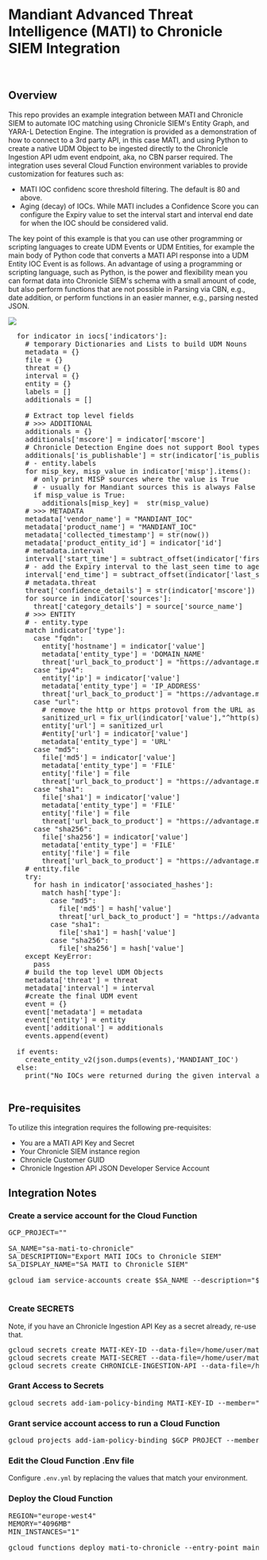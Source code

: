 # Mandiant Advanced Threat Intelligence (MATI) to Chronicle SIEM Integration

<br>

## Overview

This repo provides an example integration between MATI and Chronicle SIEM to automate IOC matching using Chronicle SIEM's Entity Graph, and YARA-L Detection Engine.  The integration is provided as a demonstration of how to connect to a 3rd party API, in this case MATI, and using Python to create a native UDM Object to be ingested directly to the Chronicle Ingestion API udm event endpoint, aka, no CBN parser required.  The integration uses several Cloud Function environment variables to provide customization for features such as:
* MATI IOC confidenc score threshold filtering.  The default is 80 and above.
* Aging (decay) of IOCs.  While MATI includes a Confidence Score you can configure the Expiry value to set the interval start and interval end date for when the IOC should be considered valid.

The key point of this example is that you can use other programming or scripting languages to create UDM Events or UDM Entities, for example the main body of Python code that converts a MATI API response into a UDM Entity IOC Event is as follows.  An advantage of using a programming or scripting language, such as Python, is the power and flexibility mean you can format data into Chronicle SIEM's schema with a small amount of code, but also perform functions that are not possible in Parsing via CBN, e.g., date addition, or perform functions in an easier manner, e.g., parsing nested JSON.

<img src="https://github.com/goog-cmmartin/thatsiemguy/blob/main/mati/chronicle_dashboards/mati_ioc_dashboard_example.png" />

<pre>
  for indicator in iocs['indicators']:
    # temporary Dictionaries and Lists to build UDM Nouns
    metadata = {}
    file = {}
    threat = {}
    interval = {}
    entity = {}
    labels = []
    additionals = []

    # Extract top level fields
    # >>> ADDITIONAL
    additionals = {}
    additionals['mscore'] = indicator['mscore']
    # Chronicle Detection Engine does not support Bool types, so we convert to String
    additionals['is_publishable'] = str(indicator['is_publishable'])
    # - entity.labels
    for misp_key, misp_value in indicator['misp'].items():
      # only print MISP sources where the value is True
      # - usually for Mandiant sources this is always False
      if misp_value is True:
        additionals[misp_key] =  str(misp_value)
    # >>> METADATA
    metadata['vendor_name'] = "MANDIANT_IOC"
    metadata['product_name'] = "MANDIANT_IOC"
    metadata['collected_timestamp'] = str(now())
    metadata['product_entity_id'] = indicator['id']
    # metadata.interval
    interval['start_time'] = subtract_offset(indicator['first_seen'],-30)
    # - add the Expiry interval to the last_seen time to age out IOCs
    interval['end_time'] = subtract_offset(indicator['last_seen'],30)
    # metadata.threat
    threat['confidence_details'] = str(indicator['mscore'])
    for source in indicator['sources']:
      threat['category_details'] = source['source_name']
    # >>> ENTITY
    # - entity.type
    match indicator['type']:
      case "fqdn":
        entity['hostname'] = indicator['value']
        metadata['entity_type'] = 'DOMAIN_NAME'
        threat['url_back_to_product'] = "https://advantage.mandiant.com/indicator/fqdn/{}".format(indicator['value'])
      case "ipv4":
        entity['ip'] = indicator['value']
        metadata['entity_type'] = 'IP_ADDRESS'
        threat['url_back_to_product'] = "https://advantage.mandiant.com/indicator/ipv4/{}".format(indicator['value'])
      case "url":
        # remove the http or https protovol from the URL as our log sources don't log this
        sanitized_url = fix_url(indicator['value'],"^http(s)?://")
        entity['url'] = sanitized_url
        #entity['url'] = indicator['value']
        metadata['entity_type'] = 'URL'
      case "md5":
        file['md5'] = indicator['value']
        metadata['entity_type'] = 'FILE'
        entity['file'] = file
        threat['url_back_to_product'] = "https://advantage.mandiant.com/indicator/md5/{}".format(indicator['value'])
      case "sha1":
        file['sha1'] = indicator['value']
        metadata['entity_type'] = 'FILE'
        entity['file'] = file
        threat['url_back_to_product'] = "https://advantage.mandiant.com/indicator/sha1/{}".format(indicator['value'])        
      case "sha256":
        file['sha256'] = indicator['value']
        metadata['entity_type'] = 'FILE'
        entity['file'] = file
        threat['url_back_to_product'] = "https://advantage.mandiant.com/indicator/sha256/{}".format(indicator['value'])        
    # entity.file
    try:
      for hash in indicator['associated_hashes']:
        match hash['type']:
          case "md5":
            file['md5'] = hash['value']
            threat['url_back_to_product'] = "https://advantage.mandiant.com/indicator/md5/{}".format(indicator['value'])                    
          case "sha1":
            file['sha1'] = hash['value']
          case "sha256":
            file['sha256'] = hash['value']
    except KeyError:
      pass
    # build the top level UDM Objects
    metadata['threat'] = threat
    metadata['interval'] = interval
    #create the final UDM event
    event = {}
    event['metadata'] = metadata
    event['entity'] = entity
    event['additional'] = additionals
    events.append(event)

  if events:
    create_entity_v2(json.dumps(events),'MANDIANT_IOC')
  else:
    print("No IOCs were returned during the given interval and filter criteria.")

</pre>


## Pre-requisites

To utilize this integration requires the following pre-requisites:
* You are a MATI API Key and Secret
* Your Chronicle SIEM instance region
* Chronicle Customer GUID
* Chronicle Ingestion API JSON Developer Service Account

## Integration Notes

### Create a service account for the Cloud Function

<pre>
GCP_PROJECT="<your GCP Project>"

SA_NAME="sa-mati-to-chronicle"
SA_DESCRIPTION="Export MATI IOCs to Chronicle SIEM"
SA_DISPLAY_NAME="SA MATI to Chronicle SIEM"

gcloud iam service-accounts create $SA_NAME --description="$SA_DESCRIPTION" --display-name="$SA_DISPLAY_NAME"

</pre>

### Create SECRETS

Note, if you have an Chronicle Ingestion API Key as a secret already, re-use that.

<pre>
gcloud secrets create MATI-KEY-ID --data-file=/home/user/mati-key-id
gcloud secrets create MATI-SECRET --data-file=/home/user/mati-secret
gcloud secrets create CHRONICLE-INGESTION-API --data-file=/home/user/chronicle-ingestion-key.json
</pre>

### Grant Access to Secrets

<pre>
gcloud secrets add-iam-policy-binding MATI-KEY-ID --member="serviceAccount:$SA_NAME@$GCP_PROJECT.iam.gserviceaccount.com" --project=$GCP_PROJECT --role='roles/secretmanager.secretAccessor'
</pre>

### Grant service account access to run a Cloud Function

<pre>
gcloud projects add-iam-policy-binding $GCP_PROJECT --member="serviceAccount:$SA_NAME@$GCP_PROJECT.iam.gserviceaccount.com"   --role='roles/cloudfunctions.developer'
</pre>

### Edit the Cloud Function .Env file

Configure `.env.yml` by replacing the values that match your environment.

### Deploy the Cloud Function

<pre>
REGION="europe-west4"
MEMORY="4096MB"
MIN_INSTANCES="1"

gcloud functions deploy mati-to-chronicle --entry-point main --trigger-http --runtime python39 --env-vars-file .env.yml --region $REGION  --memory $MEMORY --min-instances $MIN_INSTANCES
</pre>
